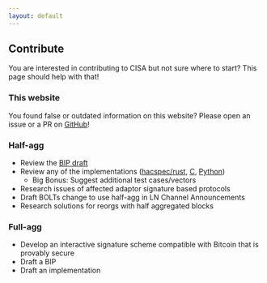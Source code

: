 ```yaml
---
layout: default
---
```


## Contribute

You are interested in contributing to CISA but not sure where to start? This
page should help with that!

### This website

You found false or outdated information on this website? Please open an issue
or a PR on [GitHub](https://github.com/fjahr/cisa-research)!

### Half-agg

- Review the [BIP draft](https://github.com/BlockstreamResearch/cross-input-aggregation/blob/master/half-aggregation.mediawiki)
- Review any of the implementations ([hacspec/rust](https://github.com/BlockstreamResearch/cross-input-aggregation/tree/master/hacspec-halfagg),
  [C](https://github.com/BlockstreamResearch/secp256k1-zkp/pull/261),
  [Python](https://github.com/fjahr/cisa-playground/blob/main/halfagg.py))
    - Big Bonus: Suggest additional test cases/vectors
- Research issues of affected adaptor signature based protocols
- Draft BOLTs change to use half-agg in LN Channel Announcements
- Research solutions for reorgs with half aggregated blocks

### Full-agg

- Develop an interactive signature scheme compatible with Bitcoin that is provably secure
- Draft a BIP
- Draft an implementation

